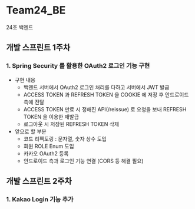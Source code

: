 # Team24_BE
24조 백엔드

## 개발 스프린트 1주차

### 1. Spring Security 를 활용한 OAuth2 로그인 기능 구현
- 구현 내용
  - 백엔드 서버에서 OAuth2 로그인 처리를 다하고 서버에서 JWT 발급
  - ACCESS TOKEN 과 REFRESH TOKEN 을 COOKIE 에 저장 후 안드로이드 측에 전달
  - ACCESS TOKEN 만료 시 정해진 API(/reissue) 로 요청을 보내 REFRESH TOKEN 을 이용한 재발급
  - 로그아웃 시 저장된 REFRESH TOKEN 삭제
- 앞으로 할 부분
  - 코드 리팩토링 : 문자열, 숫자 상수 도입
  - 회원 ROLE Enum 도입
  - 카카오 OAuth2 등록
  - 안드로이드 측과 로그인 기능 연결 (CORS 등 해결 필요)

## 개발 스프린트 2주차

### 1. Kakao Login 기능 추가
